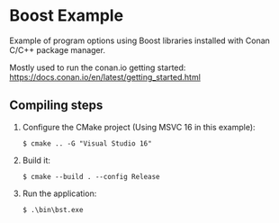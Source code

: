 # Boost Example

Example of program options using Boost libraries installed with Conan C/C++ package manager.

Mostly used to run the conan.io getting started: https://docs.conan.io/en/latest/getting_started.html

## Compiling steps

1. Configure the CMake project (Using MSVC 16 in this example):

    ```
    $ cmake .. -G "Visual Studio 16"
    ```

2. Build it:

    ```
    $ cmake --build . --config Release
    ```

3. Run the application:

    ```
    $ .\bin\bst.exe
    ```
